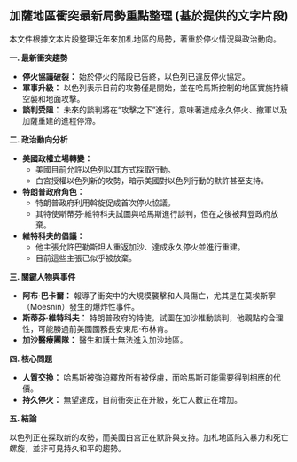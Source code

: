 ## 加薩地區衝突最新局勢重點整理 (基於提供的文字片段)

本文件根據文本片段整理近年來加札地區的局勢，著重於停火情況與政治動向。

**一. 最新衝突趨勢**

*   **停火協議破裂：** 始於停火的階段已告終，以色列已違反停火協定。
*   **軍事升級：** 以色列表示目前的攻勢僅是開始，並在哈馬斯控制的地區實施持續空襲和地面攻擊。
*   **談判受阻：** 未來的談判將在“攻擊之下”進行，意味著達成永久停火、撤軍以及加薩重建的進程停滯。

**二. 政治動向分析**

*   **美國政權立場轉變：**
    *   美國目前允許以色列以其方式採取行動。
    *   白宮授權以色列新的攻勢，暗示美國對以色列行動的默許甚至支持。
*   **特朗普政府角色：**
    *   特朗普政府利用斡旋促成首次停火協議。
    *   其特使斯蒂芬·維特科夫試圖與哈馬斯進行談判，但在之後被拜登政府放棄。
*   **維特科夫的倡議：**
    *   他主張允許巴勒斯坦人重返加沙、達成永久停火並進行重建。
    *   目前這些主張已似乎被放棄。

**三. 關鍵人物與事件**

*   **阿布·巴卡爾：** 報導了衝突中的大規模襲擊和人員傷亡，尤其是在莫埃斯寧（Moesnin）發生的爆炸性事件。
*   **斯蒂芬·維特科夫：** 特朗普政府的特使，試圖在加沙推動談判，他觀點的合理性，可能勝過前美國國務長安東尼·布林肯。
*   **加沙醫療團隊：** 醫生和護士無法進入加沙地區。

**四. 核心問題**

*   **人質交換：** 哈馬斯被強迫釋放所有被俘虜，而哈馬斯可能需要得到相應的代價。
*   **持久停火：** 無望達成，目前衝突正在升級，死亡人數正在增加。

**五. 結論**

以色列正在採取新的攻勢，而美國白宫正在默許與支持。加札地區陷入暴力和死亡螺旋，並非可見持久和平的趨勢。
